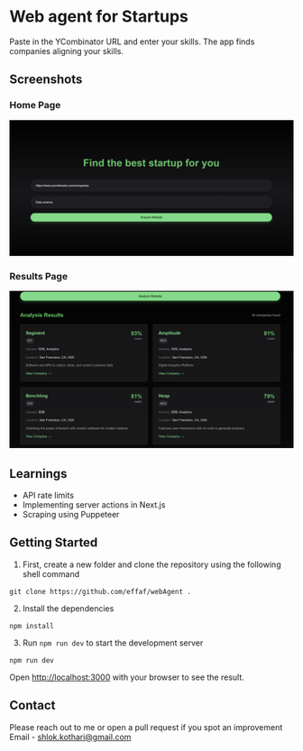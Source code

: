 # Web agent for Startups

Paste in the YCombinator URL and enter your skills. The app finds companies aligning your skills.

## Screenshots

### Home Page
![Home Page](/public/user-input.png)

### Results Page
![Results Page](/public/results.png)

## Learnings 
- API rate limits
- Implementing server actions in Next.js
- Scraping using Puppeteer

## Getting Started

1. First, create a new folder and clone the repository using the following shell command
```
git clone https://github.com/effaf/webAgent .
```

2. Install the dependencies
```
npm install
```

3. Run `npm run dev` to start the development server
```
npm run dev
```

Open [http://localhost:3000](http://localhost:3000) with your browser to see the result.

## Contact
Please reach out to me or open a pull request if you spot an improvement <br/>
Email - shlok.kothari@gmail.com
